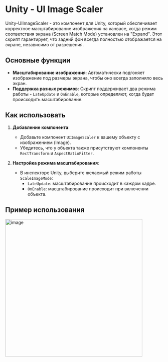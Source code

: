 # Unity - UI Image Scaler

Unity-UIImageScaler - это компонент для Unity, который обеспечивает корректное масштабирование изображения на канвасе, когда режим соответствия экрана (Screen Match Mode) установлен на "Expand". Этот скрипт гарантирует, что задний фон всегда полностью отображается на экране, независимо от разрешения.

## Основные функции

- **Масштабирование изображения**: Автоматически подгоняет изображение под размеры экрана, чтобы оно всегда заполняло весь экран.
- **Поддержка разных режимов**: Скрипт поддерживает два режима работы - `LateUpdate` и `OnEnable`, которые определяют, когда будет происходить масштабирование.

## Как использовать

1. **Добавление компонента**:
   - Добавьте компонент `UIImageScaler` к вашему объекту с изображением (Image).
   - Убедитесь, что у объекта также присутствуют компоненты `RectTransform` и `AspectRatioFitter`.

2. **Настройка режима масштабирования**:
   - В инспекторе Unity, выберите желаемый режим работы `ScaleImageMode`:
     - `LateUpdate`: масштабирование происходит в каждом кадре.
     - `OnEnable`: масштабирование происходит при включении объекта.

## Пример использования
<img width="437" alt="image" src="https://github.com/user-attachments/assets/2d3ecf26-6f7a-41f5-b4b4-ab7838df7025">
